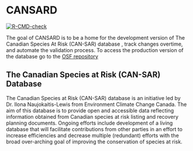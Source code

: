 
<!-- README.md is generated from README.Rmd. Please edit that file -->

# CANSARD

<!-- badges: start -->

[![R-CMD-check](https://github.com/LandSciTech/CANSARD/workflows/R-CMD-check/badge.svg)](https://github.com/LandSciTech/CANSARD/actions)
<!-- badges: end -->

The goal of CANSARD is to be a home for the development version of The
Canadian Species At Risk (CAN-SAR) database , track changes overtime,
and automate the validation process. To access the production version of
the database go to the [OSF repository](https://osf.io/e4a58/)

## The Canadian Species at Risk (CAN-SAR) Database

The Canadian Species at Risk (CAN-SAR) database is an initiative led by
Dr. Ilona Naujokaitis-Lewis from Environment Climate Change Canada. The
aim of this database is to provide open and accessible data reflecting
information obtained from Canadian species at risk listing and recovery
planning documents. Ongoing efforts include development of a living
database that will facilitate contributions from other parties in an
effort to increase efficiencies and decrease multiple (redundant)
efforts with the broad over-arching goal of improving the conservation
of species at risk.
